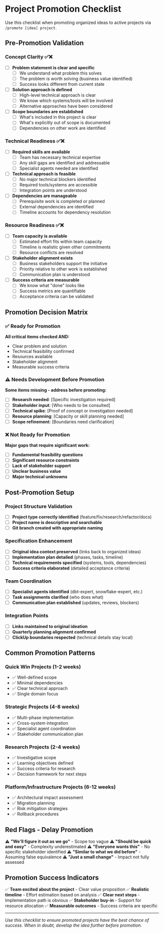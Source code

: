 # Project Promotion Checklist

Use this checklist when promoting organized ideas to active projects via `/promote [idea] project`.

## Pre-Promotion Validation

### Concept Clarity ✅❌
- [ ] **Problem statement is clear and specific**
  - [ ] We understand what problem this solves
  - [ ] The problem is worth solving (business value identified)
  - [ ] Success looks different from current state

- [ ] **Solution approach is defined**
  - [ ] High-level technical approach is clear
  - [ ] We know which systems/tools will be involved
  - [ ] Alternative approaches have been considered

- [ ] **Scope boundaries are established**
  - [ ] What's included in this project is clear
  - [ ] What's explicitly out of scope is documented
  - [ ] Dependencies on other work are identified

### Technical Readiness ✅❌
- [ ] **Required skills are available**
  - [ ] Team has necessary technical expertise
  - [ ] Any skill gaps are identified and addressable
  - [ ] Specialist agents needed are identified

- [ ] **Technical approach is feasible**
  - [ ] No major technical blockers identified
  - [ ] Required tools/systems are accessible
  - [ ] Integration points are understood

- [ ] **Dependencies are manageable**
  - [ ] Prerequisite work is completed or planned
  - [ ] External dependencies are identified
  - [ ] Timeline accounts for dependency resolution

### Resource Readiness ✅❌
- [ ] **Team capacity is available**
  - [ ] Estimated effort fits within team capacity
  - [ ] Timeline is realistic given other commitments
  - [ ] Resource conflicts are resolved

- [ ] **Stakeholder alignment exists**
  - [ ] Business stakeholders support the initiative
  - [ ] Priority relative to other work is established
  - [ ] Communication plan is understood

- [ ] **Success criteria are measurable**
  - [ ] We know what "done" looks like
  - [ ] Success metrics are quantifiable
  - [ ] Acceptance criteria can be validated

## Promotion Decision Matrix

### ✅ Ready for Promotion
**All critical items checked AND:**
- Clear problem and solution
- Technical feasibility confirmed
- Resources available
- Stakeholder alignment
- Measurable success criteria

### ⚠️ Needs Development Before Promotion
**Some items missing - address before promoting:**
- [ ] **Research needed**: [Specific investigation required]
- [ ] **Stakeholder input**: [Who needs to be consulted]
- [ ] **Technical spike**: [Proof of concept or investigation needed]
- [ ] **Resource planning**: [Capacity or skill planning needed]
- [ ] **Scope refinement**: [Boundaries need clarification]

### ❌ Not Ready for Promotion
**Major gaps that require significant work:**
- [ ] **Fundamental feasibility questions**
- [ ] **Significant resource constraints**
- [ ] **Lack of stakeholder support**
- [ ] **Unclear business value**
- [ ] **Major technical unknowns**

## Post-Promotion Setup

### Project Structure Validation
- [ ] **Project type correctly identified** (feature/fix/research/refactor/docs)
- [ ] **Project name is descriptive and searchable**
- [ ] **Git branch created with appropriate naming**

### Specification Enhancement
- [ ] **Original idea context preserved** (links back to organized ideas)
- [ ] **Implementation plan detailed** (phases, tasks, timeline)
- [ ] **Technical requirements specified** (systems, tools, dependencies)
- [ ] **Success criteria elaborated** (detailed acceptance criteria)

### Team Coordination
- [ ] **Specialist agents identified** (dbt-expert, snowflake-expert, etc.)
- [ ] **Task assignments clarified** (who does what)
- [ ] **Communication plan established** (updates, reviews, blockers)

### Integration Points
- [ ] **Links maintained to original ideation**
- [ ] **Quarterly planning alignment confirmed**
- [ ] **ClickUp boundaries respected** (technical details stay local)

## Common Promotion Patterns

### Quick Win Projects (1-2 weeks)
- ✅ Well-defined scope
- ✅ Minimal dependencies
- ✅ Clear technical approach
- ✅ Single domain focus

### Strategic Projects (4-8 weeks)
- ✅ Multi-phase implementation
- ✅ Cross-system integration
- ✅ Specialist agent coordination
- ✅ Stakeholder communication plan

### Research Projects (2-4 weeks)
- ✅ Investigative scope
- ✅ Learning objectives defined
- ✅ Success criteria for research
- ✅ Decision framework for next steps

### Platform/Infrastructure Projects (6-12 weeks)
- ✅ Architectural impact assessment
- ✅ Migration planning
- ✅ Risk mitigation strategies
- ✅ Rollback procedures

## Red Flags - Delay Promotion

⚠️ **"We'll figure it out as we go"** - Scope too vague
⚠️ **"Should be quick and easy"** - Complexity underestimated
⚠️ **"Everyone wants this"** - No specific stakeholder identified
⚠️ **"Similar to what we did before"** - Assuming false equivalence
⚠️ **"Just a small change"** - Impact not fully assessed

## Promotion Success Indicators

✅ **Team excited about the project** - Clear value proposition
✅ **Realistic timeline** - Effort estimation based on analysis
✅ **Clear next steps** - Implementation path is obvious
✅ **Stakeholder buy-in** - Support for resource allocation
✅ **Measurable outcomes** - Success criteria are specific

---

*Use this checklist to ensure promoted projects have the best chance of success. When in doubt, develop the idea further before promotion.*